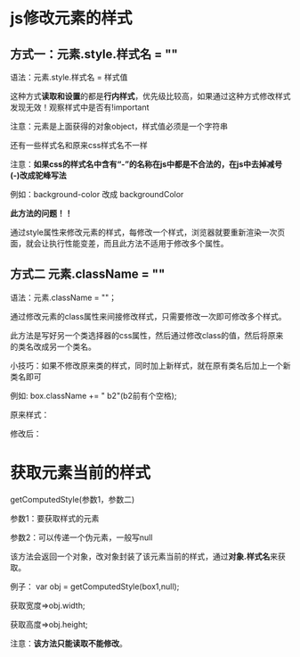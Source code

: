# js修改元素的样式

## 方式一：元素.style.样式名 = ""

语法：元素.style.样式名 = 样式值

这种方式**读取和设置**的都是**行内样式**，优先级比较高，如果通过这种方式修改样式发现无效！观察样式中是否有!important

注意：元素是上面获得的对象object，样式值必须是一个字符串

还有一些样式名和原来css样式名不一样

注意：**如果css的样式名中含有“-”的名称在js中都是不合法的，在js中去掉减号(-)改成驼峰写法**

例如：background-color 改成 backgroundColor



**此方法的问题！！**

通过style属性来修改元素的样式，每修改一个样式，浏览器就要重新渲染一次页面，就会让执行性能变差，而且此方法不适用于修改多个属性。



## 方式二 元素.className = ""

语法：元素.className = ""；

通过修改元素的class属性来间接修改样式，只需要修改一次即可修改多个样式。

此方法是写好另一个类选择器的css属性，然后通过修改class的值，然后将原来的类名改成另一个类名。



小技巧：如果不修改原来类的样式，同时加上新样式，就在原有类名后加上一个新类名即可

例如: box.className += " b2"(b2前有个空格);

原来样式：<div id="box" class="b1">

修改后：<div id="box" class="b1 b2">

# 获取元素当前的样式

getComputedStyle(参数1，参数二)

参数1：要获取样式的元素

参数2：可以传递一个伪元素，一般写null

该方法会返回一个对象，改对象封装了该元素当前的样式，通过**对象.样式名**来获取。

例子： var obj = getComputedStyle(box1,null);

获取宽度=>obj.width;

获取高度=>obj.height;

注意：**该方法只能读取不能修改**。